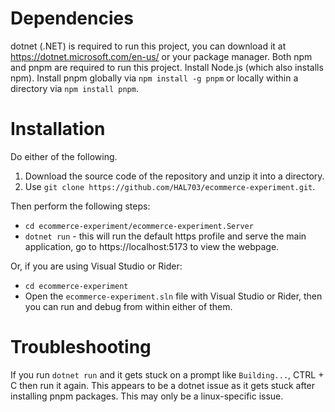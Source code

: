 # Dependencies

dotnet (.NET) is required to run this project, you can download it at https://dotnet.microsoft.com/en-us/ or your package manager.
Both npm and pnpm are required to run this project.
Install Node.js (which also installs npm).
Install pnpm globally via `npm install -g pnpm` or locally within a directory via `npm install pnpm`.

# Installation

Do either of the following.
1. Download the source code of the repository and unzip it into a directory.
2. Use `git clone https://github.com/HAL703/ecommerce-experiment.git`.

Then perform the following steps:
* `cd ecommerce-experiment/ecommerce-experiment.Server`
* `dotnet run` - this will run the default https profile and serve the main application, go to https://localhost:5173 to view the webpage.

Or, if you are using Visual Studio or Rider:
* `cd ecommerce-experiment`
* Open the `ecommerce-experiment.sln` file with Visual Studio or Rider, then you can run and debug from within either of them.

# Troubleshooting

If you run `dotnet run` and it gets stuck on a prompt like `Building...`, CTRL + C then run it again.
This appears to be a dotnet issue as it gets stuck after installing pnpm packages. This may only be a linux-specific issue.
